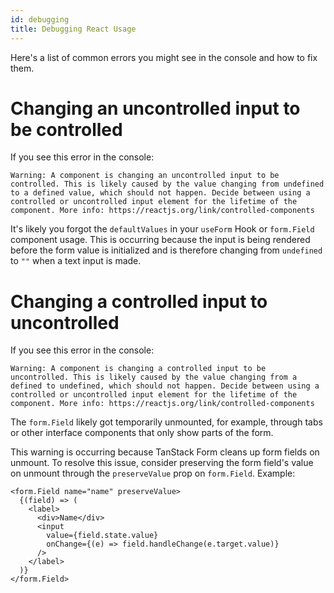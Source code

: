 ```yaml
---
id: debugging
title: Debugging React Usage
---
```


Here's a list of common errors you might see in the console and how to fix them.

# Changing an uncontrolled input to be controlled

If you see this error in the console:

```
Warning: A component is changing an uncontrolled input to be controlled. This is likely caused by the value changing from undefined to a defined value, which should not happen. Decide between using a controlled or uncontrolled input element for the lifetime of the component. More info: https://reactjs.org/link/controlled-components
```

It's likely you forgot the `defaultValues` in your `useForm` Hook or `form.Field` component usage. This is occurring
because the input is being rendered before the form value is initialized and is therefore changing from `undefined` to `""` when a text input is made.

# Changing a controlled input to uncontrolled

If you see this error in the console:

```
Warning: A component is changing a controlled input to be uncontrolled. This is likely caused by the value changing from a defined to undefined, which should not happen. Decide between using a controlled or uncontrolled input element for the lifetime of the component. More info: https://reactjs.org/link/controlled-components
```

The `form.Field` likely got temporarily unmounted, for example, through tabs or other interface components that only
show parts of the form.

This warning is occurring because TanStack Form cleans up form fields on unmount. To resolve this issue, consider
preserving the form field's value on unmount through the `preserveValue` prop on `form.Field`. Example:

```tsx
<form.Field name="name" preserveValue>
  {(field) => (
    <label>
      <div>Name</div>
      <input
        value={field.state.value}
        onChange={(e) => field.handleChange(e.target.value)}
      />
    </label>
  )}
</form.Field>
```
